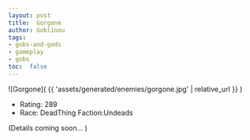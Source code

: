 ```yaml
---
layout: post
title:  Gorgone
author: Goblinou
tags:
- gobs-and-gods
- gameplay
- gobs
toc:  false
---
```


![Gorgone]( {{ 'assets/generated/enemies/gorgone.jpg' | relative_url }} )
- Rating: 289
- Race: DeadThing  Faction:Undeads

(Details coming soon... )
